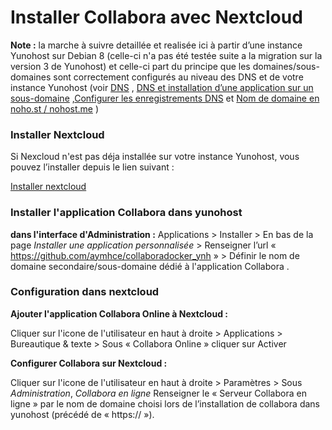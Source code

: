 # Installer Collabora avec Nextcloud

**Note :** la marche à suivre detaillée et realisée ici à partir d’une instance Yunohost  sur Debian 8 (celle-ci n'a pas été testée suite a la migration sur la version 3 de Yunohost)  et celle-ci part du principe que les domaines/sous-domaines sont correctement configurés au niveau des DNS et de votre instance Yunohost (voir [DNS](/dns_fr) , [DNS et installation d’une application sur un sous-domaine](/dns_subdomains_fr) ,[Configurer les enregistrements DNS](/dns_config_fr) et [Nom de domaine en noho.st / nohost.me](/dns_nohost_me_fr)  )

### Installer Nextcloud

Si Nexcloud n'est pas déja installée sur votre instance Yunohost, vous pouvez l’installer depuis le lien suivant :

[Installer nextcloud](https://install-app.yunohost.org/?app=nextcloud)


### Installer l'application Collabora dans yunohost
**dans l'interface d'Administration :**
  Applications > Installer > En bas de la page _Installer une application personnalisée_ > Renseigner l’url « https://github.com/aymhce/collaboradocker_ynh  » > Définir le nom de domaine secondaire/sous-domaine dédié à l'application Collabora .


### Configuration dans nextcloud

 **Ajouter l'application Collabora Online à Nextcloud :**

 Cliquer sur l'icone de l'utilisateur en haut à droite >  Applications  >  Bureautique & texte > Sous « Collabora Online » cliquer sur  Activer 

**Configurer Collabora sur Nextcloud :**

 Cliquer sur l'icone de l'utilisateur en haut à droite >  Paramètres > Sous _Administration_, _Collabora en ligne_ 
 Renseigner le « Serveur Collabora en ligne » par le nom de domaine choisi lors de l’installation de collabora dans yunohost (précédé de « https:// »).
